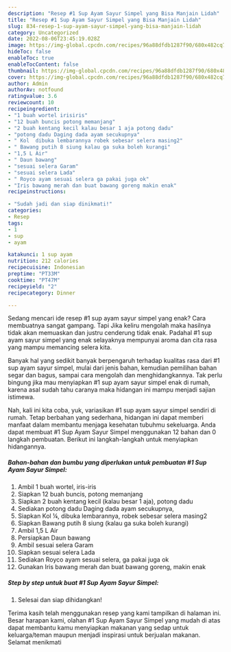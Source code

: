 ```yaml
---
description: "Resep #1 Sup Ayam Sayur Simpel yang Bisa Manjain Lidah"
title: "Resep #1 Sup Ayam Sayur Simpel yang Bisa Manjain Lidah"
slug: 834-resep-1-sup-ayam-sayur-simpel-yang-bisa-manjain-lidah
category: Uncategorized
date: 2022-08-06T23:45:19.028Z
image: https://img-global.cpcdn.com/recipes/96a88dfdb1287f90/680x482cq70/1-sup-ayam-sayur-simpel-foto-resep-utama.jpg
hideToc: false
enableToc: true
enableTocContent: false
thumbnail: https://img-global.cpcdn.com/recipes/96a88dfdb1287f90/680x482cq70/1-sup-ayam-sayur-simpel-foto-resep-utama.jpg
cover: https://img-global.cpcdn.com/recipes/96a88dfdb1287f90/680x482cq70/1-sup-ayam-sayur-simpel-foto-resep-utama.jpg
author: Admin
authorAv: notfound
ratingvalue: 3.6
reviewcount: 10
recipeingredient:
- "1 buah wortel irisiris"
- "12 buah buncis potong memanjang"
- "2 buah kentang kecil kalau besar 1 aja potong dadu"
- "potong dadu Daging dada ayam secukupnya"
- " Kol  dibuka lembarannya robek sebesar selera masing2"
- " Bawang putih 8 siung kalau ga suka boleh kurangi"
- "1,5 L Air"
- " Daun bawang"
- "sesuai selera Garam"
- "sesuai selera Lada"
- " Royco ayam sesuai selera ga pakai juga ok"
- "Iris bawang merah dan buat bawang goreng makin enak"
recipeinstructions:

- "Sudah jadi dan siap dinikmati!"
categories:
- Resep
tags:
- 1
- sup
- ayam

katakunci: 1 sup ayam 
nutrition: 212 calories
recipecuisine: Indonesian
preptime: "PT33M"
cooktime: "PT47M"
recipeyield: "2"
recipecategory: Dinner

---
```



Sedang mencari ide resep #1 sup ayam sayur simpel yang enak? Cara membuatnya sangat gampang. Tapi Jika keliru mengolah maka hasilnya tidak akan memuaskan dan justru cenderung tidak enak. Padahal #1 sup ayam sayur simpel yang enak selayaknya mempunyai aroma dan cita rasa yang mampu memancing selera kita.


Banyak hal yang sedikit banyak berpengaruh terhadap kualitas rasa dari #1 sup ayam sayur simpel, mulai dari jenis bahan, kemudian pemilihan bahan segar dan bagus, sampai cara mengolah dan menghidangkannya. Tak perlu bingung jika mau menyiapkan #1 sup ayam sayur simpel enak di rumah, karena asal sudah tahu caranya maka hidangan ini mampu menjadi sajian istimewa.




Nah, kali ini kita coba, yuk, variasikan #1 sup ayam sayur simpel sendiri di rumah. Tetap berbahan yang sederhana, hidangan ini dapat memberi manfaat dalam membantu menjaga kesehatan tubuhmu sekeluarga. Anda dapat membuat #1 Sup Ayam Sayur Simpel menggunakan 12 bahan dan 0 langkah pembuatan. Berikut ini langkah-langkah untuk menyiapkan hidangannya.

<!--inarticleads1-->

##### Bahan-bahan dan bumbu yang diperlukan untuk pembuatan #1 Sup Ayam Sayur Simpel:

1. Ambil 1 buah wortel, iris-iris
1. Siapkan 12 buah buncis, potong memanjang
1. Siapkan 2 buah kentang kecil (kalau besar 1 aja), potong dadu
1. Sediakan potong dadu Daging dada ayam secukupnya,
1. Siapkan  Kol ¼, dibuka lembarannya, robek sebesar selera masing2
1. Siapkan  Bawang putih 8 siung (kalau ga suka boleh kurangi)
1. Ambil 1,5 L Air
1. Persiapkan  Daun bawang
1. Ambil sesuai selera Garam
1. Siapkan sesuai selera Lada
1. Sediakan  Royco ayam sesuai selera, ga pakai juga ok
1. Gunakan Iris bawang merah dan buat bawang goreng, makin enak




<!--inarticleads2-->

##### Step by step untuk buat #1 Sup Ayam Sayur Simpel:


1. Selesai dan siap dihidangkan!



Terima kasih telah menggunakan resep yang kami tampilkan di halaman ini. Besar harapan kami, olahan #1 Sup Ayam Sayur Simpel yang mudah di atas dapat membantu kamu menyiapkan makanan yang sedap untuk keluarga/teman maupun menjadi inspirasi untuk berjualan makanan. Selamat menikmati
